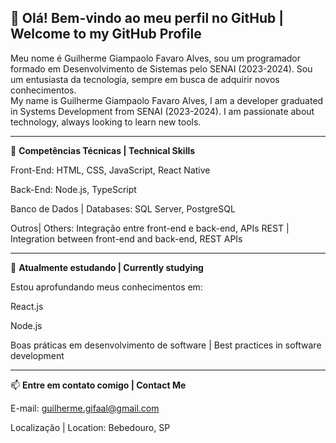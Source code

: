 ## 👋 Olá! Bem-vindo ao meu perfil no GitHub | Welcome to my GitHub Profile

Meu nome é Guilherme Giampaolo Favaro Alves, sou um programador formado em Desenvolvimento de Sistemas pelo SENAI (2023-2024). Sou um entusiasta da tecnologia, sempre em busca de adquirir novos conhecimentos.\
My name is Guilherme Giampaolo Favaro Alves, I am a developer graduated in Systems Development from SENAI (2023-2024). I am passionate about technology, always looking to learn new tools.

---

🔧 **Competências Técnicas | Technical Skills**

Front-End: HTML, CSS, JavaScript, React Native

Back-End: Node.js, TypeScript

Banco de Dados | Databases: SQL Server, PostgreSQL

Outros| Others: Integração entre front-end e back-end, APIs REST | Integration between front-end and back-end, REST APIs


---

🌱 **Atualmente estudando | Currently studying**

Estou aprofundando meus conhecimentos em:

React.js

Node.js

Boas práticas em desenvolvimento de software | Best practices in software development



---

📫 **Entre em contato comigo | Contact Me**

E-mail: guilherme.gifaal@gmail.com

Localização | Location: Bebedouro, SP

